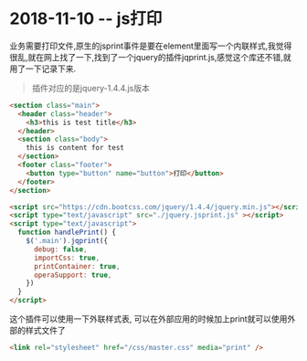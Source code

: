 2018-11-10 -- js打印
===================
业务需要打印文件,原生的jsprint事件是要在element里面写一个内联样式,我觉得很乱,就在网上找了一下,找到了一个jquery的插件jqprint.js,感觉这个库还不错,就用了一下记录下来.

> 插件对应的是jquery-1.4.4.js版本

```html
<section class="main">
  <header class="header">
    <h3>this is test title</h3>
  </header>
  <section class="body">
    this is content for test
  </section>
  <footer class="footer">
    <button type="button" name="button">打印</button>
  </footer>
</section>

<script src="https://cdn.bootcss.com/jquery/1.4.4/jquery.min.js"></script>
<script type="text/javascript" src="./jquery.jsprint.js" ></script>
<script type="text/javascript">
  function handlePrint() {
    $('.main').jqprint({
      debug: false,
      importCss: true,
      printContainer: true,
      operaSupport: true,
    })
  }
</script>

```

这个插件可以使用一下外联样式表, 可以在外部应用的时候加上print就可以使用外部的样式文件了
```html
<link rel="stylesheet" href="/css/master.css" media="print" />
```
